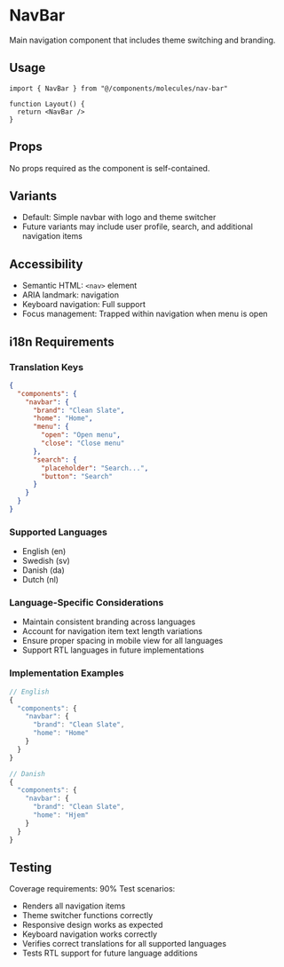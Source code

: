 
# NavBar

Main navigation component that includes theme switching and branding.

## Usage
```tsx
import { NavBar } from "@/components/molecules/nav-bar"

function Layout() {
  return <NavBar />
}
```

## Props
No props required as the component is self-contained.

## Variants
- Default: Simple navbar with logo and theme switcher
- Future variants may include user profile, search, and additional navigation items

## Accessibility
- Semantic HTML: `<nav>` element
- ARIA landmark: navigation
- Keyboard navigation: Full support
- Focus management: Trapped within navigation when menu is open

## i18n Requirements
### Translation Keys
```json
{
  "components": {
    "navbar": {
      "brand": "Clean Slate",
      "home": "Home",
      "menu": {
        "open": "Open menu",
        "close": "Close menu"
      },
      "search": {
        "placeholder": "Search...",
        "button": "Search"
      }
    }
  }
}
```

### Supported Languages
- English (en)
- Swedish (sv)
- Danish (da)
- Dutch (nl)

### Language-Specific Considerations
- Maintain consistent branding across languages
- Account for navigation item text length variations
- Ensure proper spacing in mobile view for all languages
- Support RTL languages in future implementations

### Implementation Examples
```typescript
// English
{
  "components": {
    "navbar": {
      "brand": "Clean Slate",
      "home": "Home"
    }
  }
}

// Danish
{
  "components": {
    "navbar": {
      "brand": "Clean Slate",
      "home": "Hjem"
    }
  }
}
```

## Testing
Coverage requirements: 90%
Test scenarios:
- Renders all navigation items
- Theme switcher functions correctly
- Responsive design works as expected
- Keyboard navigation works correctly
- Verifies correct translations for all supported languages
- Tests RTL support for future language additions
